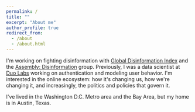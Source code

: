 ```yaml
---
permalink: /
title: ""
excerpt: "About me"
author_profile: true
redirect_from: 
  - /about
  - /about.html
---
```


I'm working on fighting disinformation with [Global Disinformation Index](disinformationindex.org) and the [Assembly: Disinformation](https://www.bkmla.org/) group. Previously, I was a data scientist at [Duo Labs](https://duo.com/labs) working on authentication and modeling user behavior. I'm interested in the online ecosystem: how it's changing us, how we're changing it, and increasingly, the politics and policies that govern it.

I've lived in the Washington D.C. Metro area and the Bay Area, but my home is in Austin, Texas.
